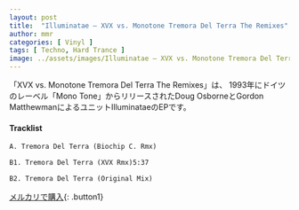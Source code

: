 ```yaml
---
layout: post
title:  "Illuminatae – XVX vs. Monotone Tremora Del Terra The Remixes"
author: mmr
categories: [ Vinyl ]
tags: [ Techno, Hard Trance ]
image: ../assets/images/Illuminatae – XVX vs. Monotone Tremora Del Terra The Remixes.jpg
---
```


「XVX vs. Monotone Tremora Del Terra The Remixes」は、
1993年にドイツのレーベル「Mono Tone」からリリースされたDoug OsborneとGordon MatthewmanによるユニットIlluminataeのEPです。

#### Tracklist
```md
A. Tremora Del Terra (Biochip C. Rmx)

B1. Tremora Del Terra (XVX Rmx)5:37

B2. Tremora Del Terra (Original Mix)
```

[メルカリで購入](https://jp.mercari.com/item/m31324593280){: .button1}

